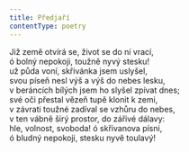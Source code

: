 ```yaml
---
title: Předjaří
contentType: poetry
---
```


<section>

Již země otvírá se, život se do ní vrací,  
ó bolný nepokoji, toužně nyvý stesku!  
už půda voní, skřivánka jsem uslyšel,  
svou píseň nesl výš a výš do nebes lesku,  
v beráncích bílých jsem ho slyšel zpívat dnes;  
své oči přestal vězeň tupě klonit k zemi,  
v závrati toužné zadíval se vzhůru do nebes,  
v ten vábně širý prostor, do zářivé dálavy:  
hle, volnost, svoboda! ó skřivanova písni,  
ó bludný nepokoji, stesku nyvě toulavý!

</section>

